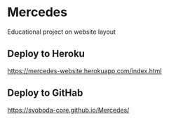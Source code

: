 # Mercedes
Educational project on website layout

## Deploy to Heroku
https://mercedes-website.herokuapp.com/index.html

## Deploy to GitHab
https://svoboda-core.github.io/Mercedes/
